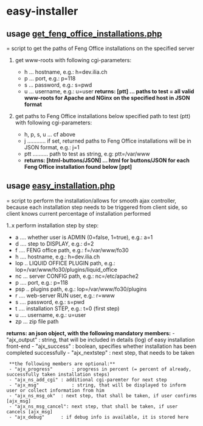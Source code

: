 # easy-installer

## usage [get_feng_office_installations.php](https://github.com/LiquidOffice/easy-installer/blob/master/get_feng_office_installations.php)

= script to get the paths of Feng Office installations on the specified server 

1. get www-roots with following cgi-parameters:
   - h ... hostname, e.g.: h=dev.ilia.ch
   - p ... port, e.g.: p=118 
   - s ... password, e.g.: s=pwd
   - u ... username, e.g.: u=user
   **returns: [ptt] ... paths to test = all valid www-roots for Apache and NGinx on the specified host in JSON format**

2. get paths to Feng Office installations below specified path to test (ptt) with following cgi-parameters:
   - h, p, s, u ... cf above
   - j ............ if set, returned paths to Feng Office installations will be in JSON format, e.g.: j=1
   - ptt .......... path to test as string, e.g: ptt=/var/www
   - **returns: [html-buttons/JSON] ... html for buttons/JSON for each Feng Office installation found below [ppt]**
   
## usage [easy_installation.php](https://github.com/LiquidOffice/easy-installer/blob/master/easy_installation.php)

= script to perform the installation/allows for smooth ajax controller, because each installation step needs to be
triggered from client side, so client knows current percentage of installation performed

1..x perform installation step by step:
   - a .... whether user is ADMIN (0=false, 1=true), e.g.: a=1
   - d .... step to DISPLAY, e.g.: d=2 
   - f .... FENG office path, e.g.: f=/var/www/fo30
   - h .... hostname, e.g.: h=dev.ilia.ch
   - lop .. LIQUID OFFICE PLUGIN path, e.g.: lop=/var/www/fo30/plugins/liquid_office
   - nc ... server CONFIG path, e.g.: nc=/etc/apache2
   - p .... port, e.g.: p=118 
   - psp .. plugins path, e.g.: lop=/var/www/fo30/plugins   
   - r .... web-server RUN user, e.g.: r=www
   - s .... password, e.g.: s=pwd
   - t .... installation STEP, e.g.: t=0 (first step)
   - u .... username, e.g.: u=user
   - zp ... zip file path
   
   **returns:  an json object, with the following mandatory members:**
	 - "ajx_output"		: string, that will be included in details (log) of easy installation front-end
	 - "ajx_success"		: boolean, specifies whether installation has been completed successfully
	 - "ajx_nextstep"		: next step, that needs to be taken

	 **the following members are optional:**
	 - "ajx_progress"		: progress in percent (= percent of already, successfully taken installation steps)
	 - "ajx_ns_add_cgi"	: additional cgi-paremter for next step
	 - "ajx_msg"			: string, that will be displayed to inform user or collect information from him
	 - "ajx_ns_msg_ok"	: next step, that shall be taken, if user confirms [ajx_msg]
	 - "ajx_ns_msg_cancel": next step, that shall be taken, if user cancels [ajx_msg]
	 - "ajx_debug"		: if debug info is available, it is stored here
